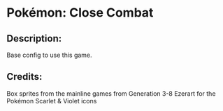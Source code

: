 # Pokémon: Close Combat

## Description: 

Base config to use this game.

## Credits: 

Box sprites from the mainline games from Generation 3-8
Ezerart for the Pokémon Scarlet & Violet icons

